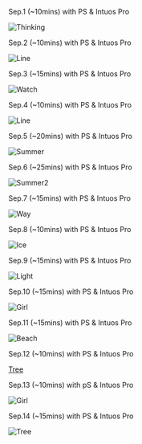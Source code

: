 Sep.1 (~10mins) with PS & Intuos Pro

![Thinking](1.jpg)

Sep.2 (~10mins) with PS & Intuos Pro

![Line](2.jpg)

Sep.3 (~15mins) with PS & Intuos Pro

![Watch](3.jpg)

Sep.4 (~10mins) with PS & Intuos Pro

![Line](4.jpg)

Sep.5 (~20mins) with PS & Intuos Pro

![Summer](5.jpg)

Sep.6 (~25mins) with PS & Intuos Pro

![Summer2](6.jpg)

Sep.7 (~15mins) with PS & Intuos Pro

![Way](7.jpg)

Sep.8 (~10mins) with PS & Intuos Pro

![Ice](8.jpg)

Sep.9 (~15mins) with PS & Intuos Pro

![Light](9.jpg)

Sep.10 (~15mins) with PS & Intuos Pro

![Girl](10.jpg)

Sep.11 (~15mins) with PS & Intuos Pro

![Beach](11.jpg)

Sep.12 (~10mins) with PS & Intuos Pro

[Tree](12.jpg)

Sep.13 (~10mins) with pS & Intuos Pro

![Girl](13.jpg)

Sep.14 (~15mins) with PS & Intuos Pro

![Tree](14.jpg)

